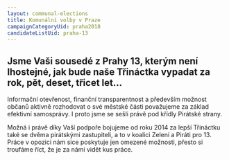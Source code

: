```yaml
---
layout: communal-elections
title: Komunální volby v Praze
campaignCategoryUid: praha2018
candidateListUid: praha-13 
---
```



## Jsme Vaši sousedé z Prahy 13, kterým není lhostejné, jak bude naše Třináctka vypadat za rok, pět, deset, třicet let...

Informační otevřenost, finanční transparentnost a především možnost občanů aktivně rozhodovat o své městské části považujeme za základ efektivní samosprávy. I proto jsme se sešli právě pod křídly Pirátské strany.

Možná i právě díky Vaší podpoře bojujeme od roku 2014 za lepší Třináctku také se dvěma pirátskými zastupiteli, a to v koalici Zelení a Piráti pro 13. Práce v opozici nám sice poskytuje jen omezené možnosti, přesto si troufáme říct, že je za námi vidět kus práce.

